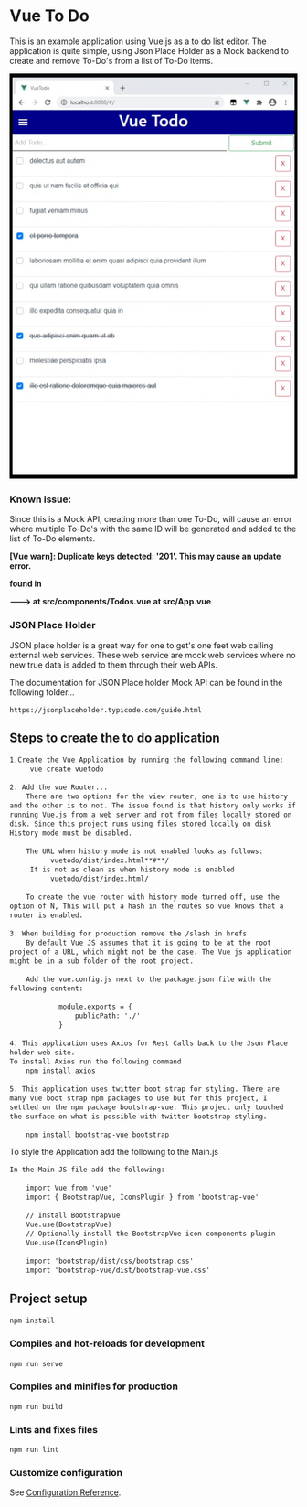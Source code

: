 # Vue To Do

This is an example application using Vue.js as a to do list editor. The application is quite simple, using Json Place Holder as a Mock backend to create and remove To-Do's from a list of To-Do items. 


![Alt text](https://github.com/StuartSmith/VueJS-Samples/blob/master/vuetodo/GitHubImage/2020-10-07%2020-54-33.gif?raw=true "VueJS To Do Application")

### Known issue:   
Since this is a Mock API, creating more than one To-Do, will cause an error where multiple To-Do's with the same ID will be generated and added to the list of To-Do elements. 

**[Vue warn]: Duplicate keys detected: '201'. This may cause an update error.**

**found in**

**---> <Todos> at src/components/Todos.vue**
        **<App> at src/App.vue**
       **<Root>**

### JSON Place Holder
JSON place holder is a great way for one to get's one feet web calling external web services. These web service are mock web services where no new true data is added to them through their web APIs. 

The documentation for JSON Place holder Mock API can be found in the following folder...

    https://jsonplaceholder.typicode.com/guide.html


## Steps to create the to do application


    1.Create the Vue Application by running the following command line:
         vue create vuetodo

    2. Add the vue Router...
        There are two options for the view router, one is to use history and the other is to not. The issue found is that history only works if running Vue.js from a web server and not from files locally stored on disk. Since this project runs using files stored locally on disk History mode must be disabled.  
        
        The URL when history mode is not enabled looks as follows:         
              vuetodo/dist/index.html**#**/         
         It is not as clean as when history mode is enabled        
              vuetodo/dist/index.html/       
       
        To create the vue router with history mode turned off, use the option of N, This will put a hash in the routes so vue knows that a router is enabled. 

    3. When building for production remove the /slash in hrefs
        By default Vue JS assumes that it is going to be at the root project of a URL, which might not be the case. The Vue js application might be in a sub folder of the root project. 

        Add the vue.config.js next to the package.json file with the following content:

                module.exports = {
                    publicPath: './'
                }

    4. This application uses Axios for Rest Calls back to the Json Place holder web site. 
    To install Axios run the following command 
        npm install axios

    5. This application uses twitter boot strap for styling. There are many vue boot strap npm packages to use but for this project, I settled on the npm package bootstrap-vue. This project only touched the surface on what is possible with twitter bootstrap styling. 
        
        npm install bootstrap-vue bootstrap

To style the Application add the following to the Main.js

    In the Main JS file add the following: 

        import Vue from 'vue'
        import { BootstrapVue, IconsPlugin } from 'bootstrap-vue'

        // Install BootstrapVue
        Vue.use(BootstrapVue)
        // Optionally install the BootstrapVue icon components plugin
        Vue.use(IconsPlugin)

        import 'bootstrap/dist/css/bootstrap.css'
        import 'bootstrap-vue/dist/bootstrap-vue.css'

## Project setup
```
npm install
```

### Compiles and hot-reloads for development
```
npm run serve
```

### Compiles and minifies for production
```
npm run build
```

### Lints and fixes files
```
npm run lint
```

### Customize configuration
See [Configuration Reference](https://cli.vuejs.org/config/).
